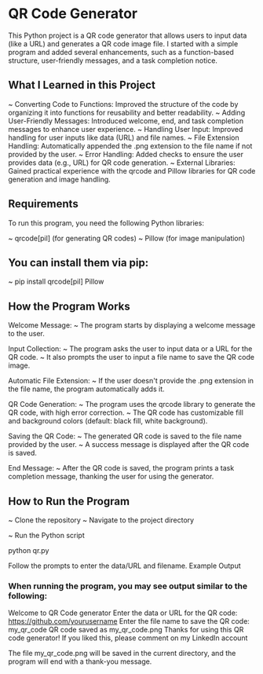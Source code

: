 # QR Code Generator 
This Python project is a QR code generator that allows users to input data (like a URL) and generates a QR code image file. I started with a simple program and added several enhancements, such as a function-based structure, user-friendly messages, and a task completion notice.

## What I Learned in this Project
~ Converting Code to Functions: Improved the structure of the code by organizing it into functions for reusability and better readability.
~ Adding User-Friendly Messages: Introduced welcome, end, and task completion messages to enhance user experience.
~ Handling User Input: Improved handling for user inputs like data (URL) and file names.
~ File Extension Handling: Automatically appended the .png extension to the file name if not provided by the user.
~ Error Handling: Added checks to ensure the user provides data (e.g., URL) for QR code generation.
~ External Libraries: Gained practical experience with the qrcode and Pillow libraries for QR code generation and image handling.

## Requirements
To run this program, you need the following Python libraries:

~ qrcode[pil] (for generating QR codes)
~ Pillow (for image manipulation)

## You can install them via pip:
~ pip install qrcode[pil] Pillow

## How the Program Works
Welcome Message:
~ The program starts by displaying a welcome message to the user.

Input Collection:
~ The program asks the user to input data or a URL for the QR code.
~ It also prompts the user to input a file name to save the QR code image.

Automatic File Extension:
~ If the user doesn't provide the .png extension in the file name, the program automatically adds it.

QR Code Generation:
~ The program uses the qrcode library to generate the QR code, with high error correction.
~ The QR code has customizable fill and background colors (default: black fill, white background).

Saving the QR Code:
~ The generated QR code is saved to the file name provided by the user.
~ A success message is displayed after the QR code is saved.

End Message:
~ After the QR code is saved, the program prints a task completion message, thanking the user for using the generator.

## How to Run the Program
~ Clone the repository
~ Navigate to the project directory

~ Run the Python script

python qr.py

Follow the prompts to enter the data/URL and filename.
Example Output

### When running the program, you may see output similar to the following:
Welcome to QR Code generator
Enter the data or URL for the QR code: https://github.com/yourusername
Enter the file name to save the QR code: my_qr_code
QR code saved as my_qr_code.png
Thanks for using this QR code generator!
If you liked this, please comment on my LinkedIn account

The file my_qr_code.png will be saved in the current directory, and the program will end with a thank-you message.

